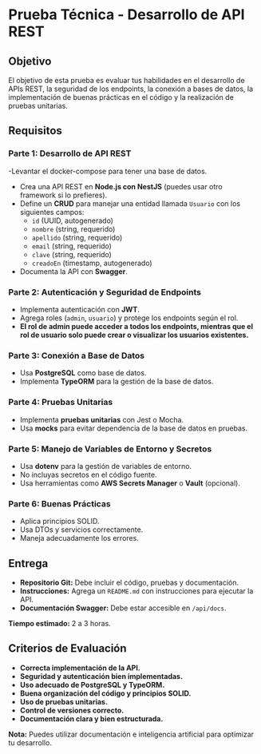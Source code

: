 # Prueba Técnica - Desarrollo de API REST

## Objetivo
El objetivo de esta prueba es evaluar tus habilidades en el desarrollo de APIs REST, la seguridad de los endpoints, la conexión a bases de datos, la implementación de buenas prácticas en el código y la realización de pruebas unitarias.

## Requisitos

### Parte 1: Desarrollo de API REST
-Levantar el docker-compose para tener una base de datos.
- Crea una API REST en **Node.js con NestJS** (puedes usar otro framework si lo prefieres).
- Define un **CRUD** para manejar una entidad llamada `Usuario` con los siguientes campos:
  - `id` (UUID, autogenerado)
  - `nombre` (string, requerido)
  - `apellido` (string, requerido)
  - `email` (string, requerido)
  - `clave` (string, requerido)
  - `creadoEn` (timestamp, autogenerado)
- Documenta la API con **Swagger**.
  

### Parte 2: Autenticación y Seguridad de Endpoints
- Implementa autenticación con **JWT**.
- Agrega roles (`admin`, `usuario`) y protege los endpoints según el rol.
- **El rol de admin puede acceder a todos los endpoints, mientras que el rol de usuario solo puede crear o visualizar los usuarios existentes.**

### Parte 3: Conexión a Base de Datos
- Usa **PostgreSQL** como base de datos.
- Implementa **TypeORM** para la gestión de la base de datos.

### Parte 4: Pruebas Unitarias
- Implementa **pruebas unitarias** con Jest o Mocha.
- Usa **mocks** para evitar dependencia de la base de datos en pruebas.

### Parte 5: Manejo de Variables de Entorno y Secretos
- Usa **dotenv** para la gestión de variables de entorno.
- No incluyas secretos en el código fuente.
- Usa herramientas como **AWS Secrets Manager** o **Vault** (opcional).

### Parte 6: Buenas Prácticas
- Aplica principios SOLID.
- Usa DTOs y servicios correctamente.
- Maneja adecuadamente los errores.

## Entrega
- **Repositorio Git:** Debe incluir el código, pruebas y documentación.
- **Instrucciones:** Agrega un `README.md` con instrucciones para ejecutar la API.
- **Documentación Swagger:** Debe estar accesible en `/api/docs`.

**Tiempo estimado:** 2 a 3 horas.

## Criterios de Evaluación
- **Correcta implementación de la API.**
- **Seguridad y autenticación bien implementadas.**
- **Uso adecuado de PostgreSQL y TypeORM.**
- **Buena organización del código y principios SOLID.**
- **Uso de pruebas unitarias.**
- **Control de versiones correcto.**
- **Documentación clara y bien estructurada.**

**Nota:** Puedes utilizar documentación e inteligencia artificial para optimizar tu desarrollo.

